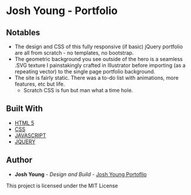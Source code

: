 # Josh Young - Portfolio

## Notables
- The design and CSS of this fully responsive (if basic) jQuery portfolio are all from scratch - no templates, no bootstrap. 
- The geometric background you see outside of the hero is a seamless .SVG texture I painstakingly crafted in Illustrator before importing (as a repeating vector) to the single page portfolio background.
- The site is fairly static. There was a to-do list with animations, more features, etc but life.
  - Scratch CSS is fun but man what a time hole. 

## Built With

* [HTML 5](https://html.com/)
* [CSS](https://www.w3.org/Style/CSS/Overview.en.html)
* [JAVASCRIPT](https://www.javascript.com/)
* [JQUERY](https://jquery.com/)

## Author

* **Josh Young** - *Design and Build* - [Josh Young Portoflio](https://joshyoung.net)

This project is licensed under the MIT License
